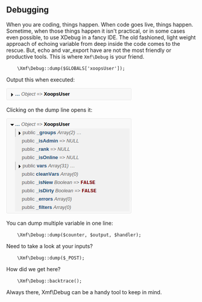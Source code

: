 ## Debugging

When you are coding, things happen. When code goes live, things happen. Sometime, when those things happen
it isn't practical, or in some cases even possible, to use XDebug in a fancy IDE. The old fashioned, light
weight approach of echoing variable from deep inside the code comes to the rescue. But, echo and var_export
have are not the most friendly or productive tools. This is where `Xmf\Debug` is your friend.

```
    \Xmf\Debug::dump($GLOBALS['xoopsUser']);
```

Output this when executed:

![dump output](../../assets/xmf_debug_dump_1.png)

Clicking on the dump line opens it:

![dump output](../../assets/xmf_debug_dump_2.png)


You can dump multiple variable in one line:

```
    \Xmf\Debug::dump($counter, $output, $handler);
```

Need to take a look at your inputs?

```
    \Xmf\Debug::dump($_POST);
```

How did we get here?

```
    \Xmf\Debug::backtrace();
```

Always there, Xmf\Debug can be a handy tool to keep in mind.
